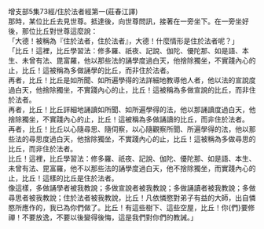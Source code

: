 增支部5集73經/住於法者經第一(莊春江譯)  
那時，某位比丘去見世尊。抵達後，向世尊問訊，接著在一旁坐下。在一旁坐好後，那位比丘對世尊這麼說：  
「大德！被稱為『住於法者，住於法者』，大德！什麼情形是住於法者呢？」  
「比丘！這裡，比丘學習法：修多羅、祇夜、記說、伽陀、優陀那、如是語、本生、未曾有法、毘富羅，他以那些法的誦學度過白天，他捨除獨坐，不實踐內心的止，比丘！這被稱為多做誦學的比丘，而非住於法者。  
再者，比丘！比丘是如所聞、如所遍學得的法詳細地教導他人者，他以法的宣說度過白天，他捨除獨坐，不實踐內心的止，比丘！這被稱為多做宣說的比丘，而非住於法者。  
再者，比丘！比丘詳細地誦讀如所聞、如所遍學得的法，他以那誦讀度過白天，他捨除獨坐，不實踐內心的止，比丘！這被稱為多做誦讀的比丘，而非住於法者。  
再者，比丘！比丘以心隨尋思、隨伺察，以心隨觀察所聞、所遍學得的法，他以那些法的尋思度過白天，他捨除獨坐，不實踐內心的止，比丘！這被稱為多做尋思的比丘，而非住於法者。  
比丘！這裡，比丘學習法：修多羅、祇夜、記說、伽陀、優陀那、如是語、本生、未曾有法、毘富羅，他不以那些法的誦學度過白天，他不捨除獨坐，而實踐內心的止，比丘！這樣的比丘是住於法者。  
像這樣，多做誦學者被我教說；多做宣說者被我教說；多做誦讀者被我教說；多做尋思者被我教說；住於法者被我教說，比丘！凡依憐愍對弟子有益的大師，出自憐愍所應作的，我已為你們做了。比丘！有這些樹下、這些空屋，比丘！你{們}要修禪！不要放逸，不要以後變得後悔，這是我們對你們的教誡。」  
  
  
